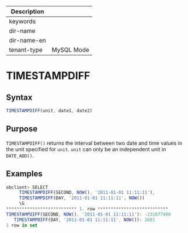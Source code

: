 | Description   |                 |
|---------------|-----------------|
| keywords      |                 |
| dir-name      |                 |
| dir-name-en   |                 |
| tenant-type   | MySQL Mode      |

# TIMESTAMPDIFF

## Syntax

```javascript
TIMESTAMPDIFF(unit, date1, date2)
```

## Purpose

`TIMESTAMPDIFF()` returns the interval between two date and time values in the unit specified for `unit`. `unit` can only be an independent unit in `DATE_ADD()`.

## Examples

```javascript
obclient> SELECT
     TIMESTAMPDIFF(SECOND, NOW(), '2011-01-01 11:11:11'),
     TIMESTAMPDIFF(DAY, '2011-01-01 11:11:11', NOW())
     \G
*************************** 1. row ***************************
TIMESTAMPDIFF(SECOND, NOW(), '2011-01-01 11:11:11'): -231677498
   TIMESTAMPDIFF(DAY, '2011-01-01 11:11:11', NOW()): 2681
1 row in set
```
